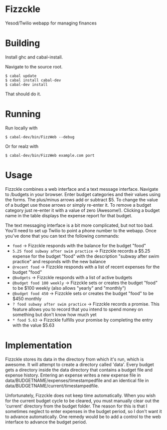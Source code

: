 Fizzckle
========

Yesod/Twilio webapp for managing finances

Building
========

Install ghc and cabal-install.

Navigate to the source root.

```
$ cabal update
$ cabal install cabal-dev
$ cabal-dev install
```

That should do it.

Running
=======

Run locally with

```
$ cabal-dev/bin/FizzWeb --debug
```

Or for realz with

```
$ cabal-dev/bin/FizzWeb example.com port
```

Usage
=====

Fizzckle combines a web interface and a text message interface. Navigate
to /budgets in your browser. Enter budget categories and their values
using the forms. The plus/minus arrows add or subtract $5. To change the
value of a budget use those arrows or simply re-enter it. To remove a
budget category just re-enter it with a value of zero (Awesome!).
Clicking a budget name in the table displays the expense report for that
budget.

The text messaging interface is a bit more complicated, but not too bad. You'll
need to set up Twilio to point a phone number to the webapp. Once you've done
that you can text the following commands:

* `food` -> Fizzckle responds with the balance for the budget "food"
* `5.25 food subway after swim practice` -> Fizzckle records a $5.25
  expense for the budget "food" with the description "subway after swim
  practice" and responds with the new balance
* `@recent food` -> Fizzckle responds with a list of recent expenses for
  the budget "food"
* `@budgets` -> Fizzckle responds with a list of active budgets
* `@budget food 100 weekly` -> Fizzckle sets or creates the budget
  "food" to be $100 weekly (also allows "yearly" and "monthly")
* `@budget food 450` -> Fizzckle sets or creates the budget "food" to be
  $450 monthly
* `? food subway after swim practice` -> Fizzckle records a promise.
  This feature allows you to record that you intend to spend money on
  something but don't know how much yet
* `* food 5.63` -> Fizzckle fulfills your promise by completing the
  entry with the value $5.63

Implementation
==============

Fizzckle stores its data in the directory from which it's run, which is
awesome. It will attempt to create a directory called 'data'. Every
budget gets a directory inside the data directory that contains a budget
file and expense history. Entering an expense writes a new expense file
in data/BUDGETNAME/expenses/timestampedfile and an identical file in
data/BUDGETNAME/current/timestampedfile.

Unfortunately, Fizzckle does not keep time automatically. When you wish
for the current budget cycle to be cleared, you must manually clear out
the 'current' directory from the budget folder. The reason for this is
that I sometimes neglect to enter expenses in the budget period, so I
don't want it to advance automatically. One remedy would be to add a
control to the web interface to advance the budget period.
